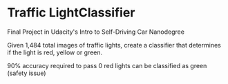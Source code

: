 # Traffic LightClassifier
Final Project in Udacity's Intro to Self-Driving Car Nanodegree

Given 1,484 total images of traffic lights, create a classifier that determines if the light is red, yellow or green.

90% accuracy required to pass
0 red lights can be classified as green (safety issue)
